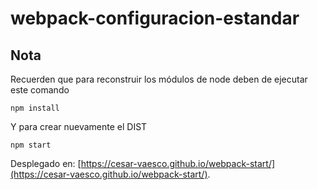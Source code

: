 # webpack-configuracion-estandar



## Nota
Recuerden que para reconstruir los módulos de node deben de ejecutar este comando

```
npm install
```

Y para crear nuevamente el DIST

```
npm start
```

Desplegado en:  [https://cesar-vaesco.github.io/webpack-start/](https://cesar-vaesco.github.io/webpack-start/).

